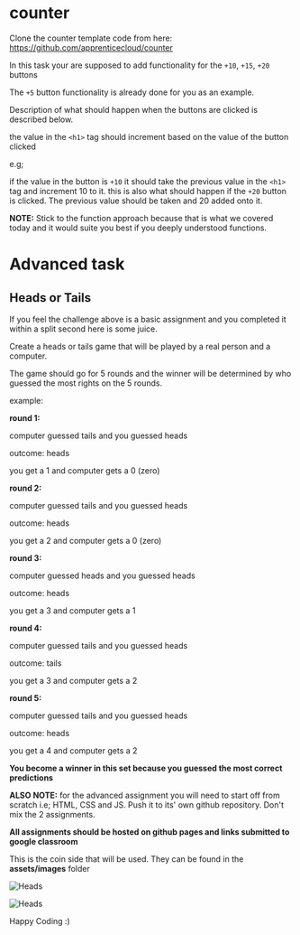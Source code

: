 # counter

Clone the counter template code from here: https://github.com/apprenticecloud/counter

In this task your are supposed to add functionality for the `+10`, `+15`, `+20` buttons

The `+5` button functionality is already done for you as an example.

Description of what should happen when the buttons are clicked is described below.

the value in the `<h1>` tag should increment based on the value of the button clicked

e.g;

if the value in the button is `+10` it should take the previous value in the `<h1>` tag and increment 10 to it.
this is also what should happen if the `+20` button is clicked. The previous value should be taken and 20 added onto it.

**NOTE:** Stick to the function approach because that is what we covered today and it would suite you best if you deeply understood functions.

# Advanced task

## Heads or Tails

If you feel the challenge above is a basic assignment and you completed it within a split second here is some juice.

Create a heads or tails game that will be played by a real person and a computer.

The game should go for 5 rounds and the winner will be determined by who guessed the most rights on the 5 rounds.

example:

**round 1:**

computer guessed tails and you guessed heads

outcome: heads

you get a 1 and computer gets a 0 (zero)

**round 2:**

computer guessed tails and you guessed heads

outcome: heads

you get a 2 and computer gets a 0 (zero)

**round 3:**

computer guessed heads and you guessed heads

outcome: heads

you get a 3 and computer gets a 1

**round 4:**

computer guessed tails and you guessed heads

outcome: tails

you get a 3 and computer gets a 2

**round 5:**

computer guessed tails and you guessed heads

outcome: heads

you get a 4 and computer gets a 2

**You become a winner in this set because you guessed the most correct predictions**

**ALSO NOTE:** for the advanced assignment you will need to start off from scratch i.e; HTML, CSS and JS. Push it to its' own github repository. Don't mix the 2 assignments.

**All assignments should be hosted on github pages and links submitted to google classroom**

This is the coin side that will be used. They can be found in the **assets/images** folder

![Heads](./assets/images/head-side.png)

![Heads](./assets/images/tail-side.png)

Happy Coding :)
